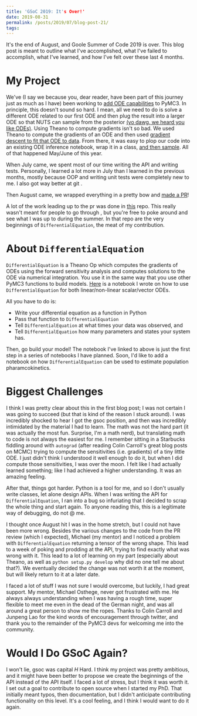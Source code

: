 ```yaml
---
title: 'GSoC 2019: It's Over!'
date: 2019-08-31
permalink: /posts/2019/07/blog-post-21/
tags:
---
```


It's the end of August, and Goole Summer of Code 2019 is over.  This blog post is meant to outline what I've accomplished, what I've failed to accomplish, what I've learned, and how I've felt over these last 4 months.

# My Project

We've (I say we because you, dear reader, have been part of this journey just as much as I have) been working to [add ODE capabilities](https://dpananos.github.io/posts/2019/05/blog-post-12/) to PyMC3.  In principle, this doesn't sound so hard.  I mean, all we need to do is solve a different ODE related to our first ODE and then plug the result into a larger ODE so that NUTS can sample from the posterior [(yo dawg, we heard you like ODEs)](https://dpananos.github.io/posts/2019/05/blog-post-13/).  Using Theano to compute gradients isn't so bad.  We used Theano to compute the gradients of an ODE and then used [gradient descent to fit that ODE to data](https://dpananos.github.io/posts/2019/05/blog-post-15/). From there, it was easy to plop our code into an existing ODE inference notebook, wrap it in a class, [and then sample](https://dpananos.github.io/posts/2019/06/blog-post-16/).  All of that happened May/June of this year.

When July came, we spent most of our time writing the API and writing tests.  Personally, I learned a lot more in July than I learned in the previous months, mostly because OOP and writing unit tests were completely new to me.  I also got way better at git *<insert i_know_git_fu.gif>*.

Then August came, we wrapped everything in a pretty bow and [made a PR](https://github.com/pymc-devs/pymc3/pull/3590)!

A lot of the work leading up to the pr was done in [this](https://github.com/Dpananos/ODEGSoC) repo.  This really wasn't meant for people to go through , but you're free to poke around and see what I was up to during the summer.  In that repo are the very beginnings of `DifferentialEquation`, the meat of my contribution.

# About `DifferentialEquation`

`DifferentialEquation` is a Theano Op which computes the gradients of ODEs using the forward sensitivity analysis and computes solutions to the ODE via numerical integration.  You use it in the same way that you use other PyMC3 functions to build models.  [Here](https://github.com/Dpananos/pymc3/blob/gsoc_ode/docs/source/notebooks/bayesian_estimation_of_ode_parameters.ipynb) is a notebook I wrote on how to use `DifferentialEquation` for both linear/non-linear scalar/vector ODEs.

All you have to do is:
  * Write your differential equation as a function in Python
  * Pass that function to `DifferentialEquation`
  * Tell `DifferentialEquation` at what times your data was observed, and
  * Tell `DifferentialEquation` how many parameters and states your system has.

Then, go build your model!  The notebook I've linked to above is just the first step in a series of notebooks I have planned.  Soon, I'd like to add a notebook on how `DifferentialEquation` can be used to estimate population pharamcokinetics.

# Biggest Challenges

I think I was pretty clear about this in the first blog post; I was not certain I was going to succeed (but that is kind of the reason I stuck around).  I was incredibly shocked to hear I got the gsoc position, and then was incredibly intimidated by the material I had to learn.  The math was not the hard part (it was actually the most fun.  Surprise, I'm a math nerd), but translating math to code is not always the easiest for me.  I remember sitting in a Starbucks fiddling around with `autograd` (after reading Colin Carroll's great blog posts on MCMC) trying to compute the sensitivities (i.e. gradients) of a tiny little ODE.  I just didn't think I understood it well enough to do it, but when I did compute those sensitivities, I was over the moon.  I felt like I had actually learned something; like I had achieved a higher understanding.  It was an amazing feeling.

After that, things got harder.  Python is a tool for me, and so I don't usually write classes, let alone design APIs.  When I was writing the API for `DifferentialEquation`, I ran into a bug so infuriating that I decided to scrap the whole thing and start again.  To anyone reading this, this is a legitimate way of debugging, do not @ me.

I thought once August hit I was in the home stretch, but I could not have been more wrong.  Besides the various changes to the code from the PR review (which I expected), Michael (my mentor) and I noticed a problem with `DifferentialEquation` returning a tensor of the wrong shape.  This lead to a week of poking and prodding at the API, trying to find exactly what was wrong with it.  This lead to a lot of learning on my part (especially about Theano, as well as `python setup.py develop` why did no one tell me about that?).  We eventually decided the change was not worth it at the moment, but will likely return to it at a later date.

I faced a lot of stuff I was not sure I would overcome, but luckily, I had great support.  My mentor, Michael Osthege, never got frustrated with me.  He always always understanding when I was having a rough time, super flexible to meet me even in the dead of the German night, and was all around a great person to show me the ropes.  Thanks to Colin Carroll and Junpeng Lao for the kind words of encouragement through twitter, and thank you to the remainder of the PyMC3 devs for welcoming me into the community.

# Would I Do GSoC Again?

I won't lie, gsoc was capital *H* Hard.  I think my project was pretty ambitious, and it might have been better to propose we create the beginnings of the API instead of the API itself.  I faced a lot of stress, but I think it was worth it.  I set out a goal to contribute to open source when I started my PhD.  That initially meant typos, then documentation, but I didn't anticipate contributing functionality on this level.  It's a cool feeling, and I think I would want to do it again.
